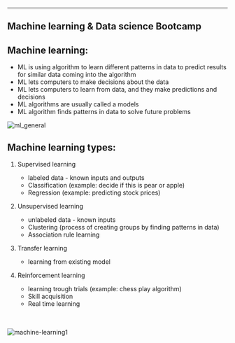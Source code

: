 ----------------------------------------
Machine learning & Data science Bootcamp
----------------------------------------

Machine learning:
-----------------
- ML is using algorithm to learn different patterns in data to predict results for similar data coming into the algorithm
- ML lets computers to make decisions about the data
- ML lets computers to learn from data, and they make predictions and decisions
- ML algorithms are usually called a models
- ML algorithm finds patterns in data to solve future problems


![ml_general](https://user-images.githubusercontent.com/74961891/186092656-99754b4c-6e79-4707-bfc8-522191c7a863.png)

Machine learning types:
-----------------------

1) Supervised learning
   * labeled data - known inputs and outputs
   * Classification (example: decide if this is pear or apple)
   * Regression (example: predicting stock prices)


2) Unsupervised learning
    * unlabeled data - known inputs
    * Clustering (process of creating groups by finding patterns in data)
    * Association rule learning


3) Transfer learning
   * learning from existing model


4) Reinforcement learning
    * learning trough trials (example: chess play algorithm)
    * Skill acquisition
    * Real time learning

<br></br>
![machine-learning1](https://user-images.githubusercontent.com/74961891/167394887-80eaea4f-5da6-43cd-8aa3-376d6a3f2658.png)
